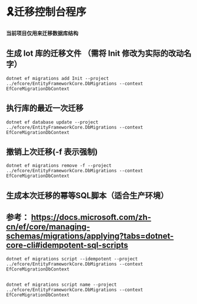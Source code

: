 # 🎗️**迁移控制台程序**

**当前项目仅用来迁移数据库结构**

## 生成 Iot 库的迁移文件 （需将 Init 修改为实际的改动名字）

```shell
dotnet ef migrations add Init --project ../efcore/EntityFrameworkCore.DbMigrations --context EfCoreMigrationDbContext 
```

## 执行库的最近一次迁移

```shell
dotnet ef database update --project ../efcore/EntityFrameworkCore.DbMigrations --context EfCoreMigrationDbContext
```

## 撤销上次迁移(-f 表示强制)
```shell
dotnet ef migrations remove -f --project ../efcore/EntityFrameworkCore.DbMigrations --context EfCoreMigrationDbContext
```

## 生成本次迁移的幂等SQL脚本（适合生产环境）
## 参考： https://docs.microsoft.com/zh-cn/ef/core/managing-schemas/migrations/applying?tabs=dotnet-core-cli#idempotent-sql-scripts

```shell
dotnet ef migrations script --idempotent --project ../efcore/EntityFrameworkCore.DbMigrations --context EfCoreMigrationDbContext


```

```shell
dotnet ef migrations script name --project ../efcore/EntityFrameworkCore.DbMigrations --context EfCoreMigrationDbContext
```